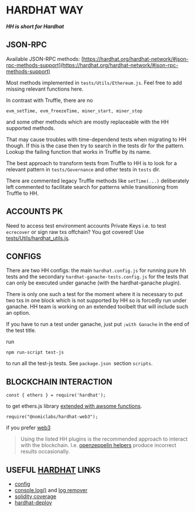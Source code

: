 # HARDHAT WAY

**_HH is short for Hardhat_**

## **JSON-RPC**

Available JSON-RPC methods: [https://hardhat.org/hardhat-network/#json-rpc-methods-support](https://hardhat.org/hardhat-network/#json-rpc-methods-support)

Most methods implemented in `tests/Utils/Ethereum.js`. Feel free to add missing relevant functions here.

In contrast with Truffle, there are no

```
evm_setTime, evm_freezeTime, miner_start, miner_stop
```

and some other methods which are mostly replaceable with the HH supported methods.

That may cause troubles with time-dependend tests when migrating to HH though. If this is the case then try to search in the tests dir for the pattern. Lookup the failing function that works in Truffle by its name.

The best approach to transform tests from Truffle to HH is to look for a relevant pattern in `tests/Governance` and other tests in `tests` dir.

There are commented legacy Truffle methods like `setTime(...)` deliberately left commented to facilitate search for patterns while transitioning from Truffle to HH.

## **ACCOUNTS PK**

Need to access test environment accounts Private Keys i.e. to test `ecrecover` or sign raw txs offchain? You got covered! Use [tests/Utils/hardhat_utils.js](Utils/hardhat_utils.js).

## **CONFIGS**

There are two HH configs: the main `hardhat.config.js` for running pure hh tests and the secondary `hardhat-ganache-tests.config.js` for the tests that can only be executed under ganache (with the hardhat-ganache plugin).

There is only one such a test for the moment where it is necessary to put two txs in one block which is not supported by HH so is forcedly run under ganache. HH team is working on an extended toolbelt that will include such an option.

If you have to run a test under ganache, just put `;with Ganache` in the end of the test title.

run

```
npm run-script test-js
```

to run all the test-js tests. See `package.json `section `scripts`.

## **BLOCKCHAIN INTERACTION**

`const { ethers } = require('hardhat');`

to get ethers.js library [extended with awsome functions](https://hardhat.org/plugins/nomiclabs-hardhat-ethers.html).

`require("@nomiclabs/hardhat-web3");`

if you prefer [web3](https://hardhat.org/plugins/nomiclabs-hardhat-web3.html)

> Using the listed HH plugins is the recommended approach to interact with the blockchain.
> I.e. [openzeppelin helpers](https://docs.openzeppelin.com/test-helpers/) produce incorrect results occasionally.

## USEFUL [HARDHAT](https://hardhat.org) LINKS

- [config](<[https://link](https://hardhat.org/config/#networks-configuration)>)
- [console.log()]() and [log remover](https://hardhat.org/plugins/hardhat-log-remover.html)
- [solidity coverage](https://hardhat.org/plugins/solidity-coverage.html)
- [hardhat-deploy](https://hardhat.org/plugins/hardhat-deploy.html#npm-install-hardhat-deploy)
